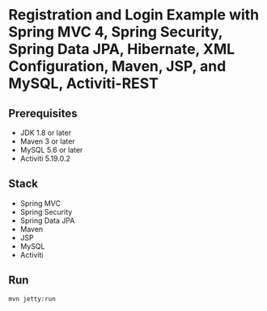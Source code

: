# Registration and Login Example with Spring MVC 4, Spring Security, Spring Data JPA, Hibernate, XML Configuration, Maven, JSP, and MySQL, Activiti-REST

## Prerequisites
- JDK 1.8 or later
- Maven 3 or later
- MySQL 5.6 or later
- Activiti 5.19.0.2 

## Stack
- Spring MVC
- Spring Security
- Spring Data JPA
- Maven
- JSP
- MySQL
- Activiti 

## Run
```mvn jetty:run```
